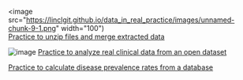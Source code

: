 <image src="https://linclgit.github.io/data_in_real_practice/images/unnamed-chunk-9-1.png" width="100")    
[Practice to unzip files and merge extracted data](https://linclgit.github.io/data_in_real_practice/output/Unzip_and_merge.md)    

![image](https://linclgit.github.io/data_in_real_practice/images/unnamed-chunk-7-1.png)
[Practice to analyze real clinical data from an open dataset](https://linclgit.github.io/data_in_real_practice/output/clinical_data_practice.html)

[Practice to calculate disease prevalence rates from a database](https://linclgit.github.io/data_in_real_practice/prevalence_practice.html)
